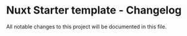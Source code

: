 # Nuxt Starter template - Changelog

All notable changes to this project will be documented in this file.
